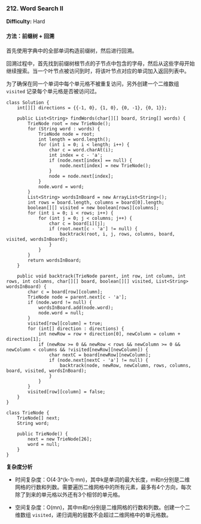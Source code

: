 ### 212. Word Search II
**Difficulty:** Hard

#### 方法：前缀树 + 回溯

首先使用字典中的全部单词构造前缀树，然后进行回溯。

回溯过程中，首先找到前缀树根节点的子节点中包含的字母，然后从这些字母开始继续搜索。当一个叶节点被访问到时，将该叶节点对应的单词加入返回列表中。

为了确保在同一个单词中每个单元格不被重复访问，另外创建一个二维数组 `visited` 记录每个单元格是否被访问过。

```
class Solution {
    int[][] directions = {{-1, 0}, {1, 0}, {0, -1}, {0, 1}};

    public List<String> findWords(char[][] board, String[] words) {
        TrieNode root = new TrieNode();
        for (String word : words) {
            TrieNode node = root;
            int length = word.length();
            for (int i = 0; i < length; i++) {
                char c = word.charAt(i);
                int index = c - 'a';
                if (node.next[index] == null) {
                    node.next[index] = new TrieNode();
                }
                node = node.next[index];
            }
            node.word = word;
        }
        List<String> wordsInBoard = new ArrayList<String>();
        int rows = board.length, columns = board[0].length;
        boolean[][] visited = new boolean[rows][columns];
        for (int i = 0; i < rows; i++) {
            for (int j = 0; j < columns; j++) {
                char c = board[i][j];
                if (root.next[c - 'a'] != null) {
                    backtrack(root, i, j, rows, columns, board, visited, wordsInBoard);
                }
            }
        }
        return wordsInBoard;
    }

    public void backtrack(TrieNode parent, int row, int column, int rows, int columns, char[][] board, boolean[][] visited, List<String> wordsInBoard) {
        char c = board[row][column];
        TrieNode node = parent.next[c - 'a'];
        if (node.word != null) {
            wordsInBoard.add(node.word);
            node.word = null;
        }
        visited[row][column] = true;
        for (int[] direction : directions) {
            int newRow = row + direction[0], newColumn = column + direction[1];
            if (newRow >= 0 && newRow < rows && newColumn >= 0 && newColumn < columns && !visited[newRow][newColumn]) {
                char nextC = board[newRow][newColumn];
                if (node.next[nextC - 'a'] != null) {
                    backtrack(node, newRow, newColumn, rows, columns, board, visited, wordsInBoard);
                }
            }
        }
        visited[row][column] = false;
    }
}

class TrieNode {
    TrieNode[] next;
    String word;

    public TrieNode() {
        next = new TrieNode[26];
        word = null;
    }
}
```

**复杂度分析**

- 时间复杂度：O(4·3^(k-1)·mn)，其中k是单词的最大长度，m和n分别是二维网格的行数和列数。需要遍历二维网格中的所有元素，最多有4个方向，每次除了到来的单元格以外还有3个相邻的单元格。

- 空间复杂度：O(mn)，其中m和n分别是二维网格的行数和列数。创建一个二维数组 `visited`，递归调用的层数不会超过二维网格中的单元格数。
